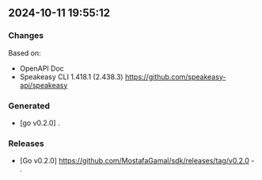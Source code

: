 

## 2024-10-11 19:55:12
### Changes
Based on:
- OpenAPI Doc  
- Speakeasy CLI 1.418.1 (2.438.3) https://github.com/speakeasy-api/speakeasy
### Generated
- [go v0.2.0] .
### Releases
- [Go v0.2.0] https://github.com/MostafaGamal/sdk/releases/tag/v0.2.0 - .